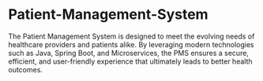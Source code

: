 # Patient-Management-System
The Patient Management System is designed to meet the evolving needs of healthcare providers and patients alike. By leveraging modern technologies such as Java, Spring Boot, and Microservices, the PMS ensures a secure, efficient, and user-friendly experience that ultimately leads to better health outcomes.
